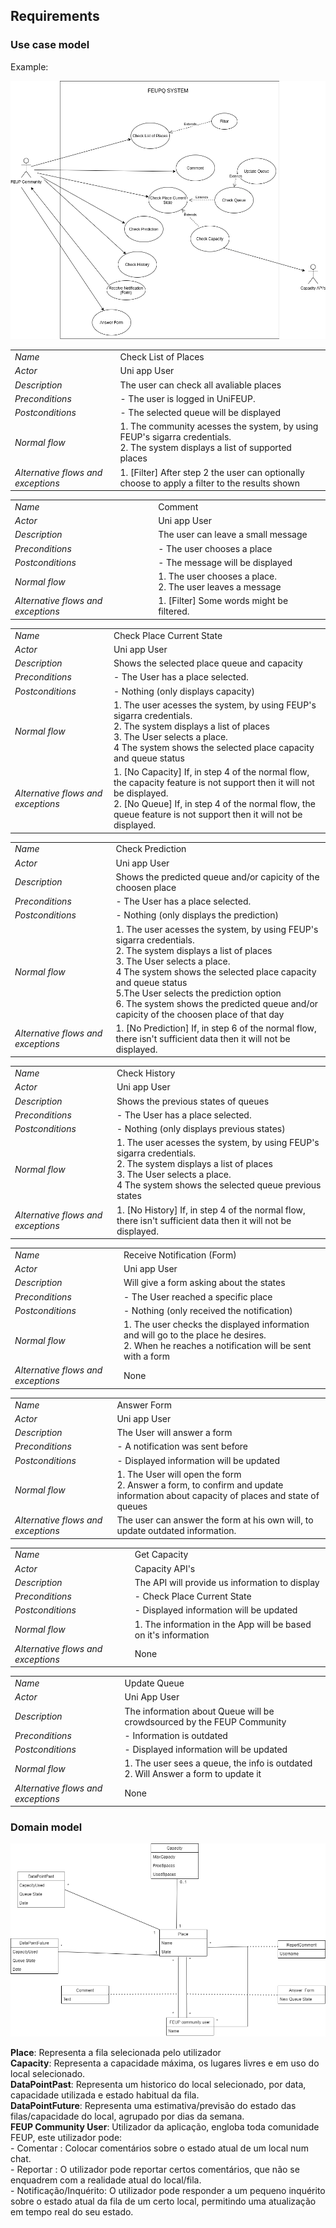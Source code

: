 ## Requirements



### Use case model 


Example:
 <p align="center" justify="center">
  <img src="../images/UseCaseDiagram.png"/>
</p>

|||
| --- | --- |
| *Name* | Check List of Places |
| *Actor* |  Uni app User | 
| *Description* | The user can check all avaliable places |
| *Preconditions* | - The user is logged in UniFEUP. <br>|
| *Postconditions* | - The selected queue will be displayed <br>  |
| *Normal flow* | 1. The community acesses the system, by using FEUP's sigarra credentials.<br> 2. The system displays a list of supported places <br>|
| *Alternative flows and exceptions* | 1. [Filter] After step 2 the user can optionally choose to apply a filter to the results shown |

|||
| --- | --- |
| *Name* | Comment |
| *Actor* |  Uni app User | 
| *Description* | The user can leave a small message |
| *Preconditions* | - The user chooses a place <br>|
| *Postconditions* | - The message will be displayed <br>  |
| *Normal flow* | 1. The user chooses a place.<br> 2. The user leaves a message <br>|
| *Alternative flows and exceptions* | 1. [Filter] Some words might be filtered.

|||
| --- | --- |
| *Name* | Check Place Current State |
| *Actor* |  Uni app User | 
| *Description* | Shows the selected place queue and capacity |
| *Preconditions* | - The User has a place selected. <br>|
| *Postconditions* | - Nothing (only displays capacity) <br>  |
| *Normal flow* | 1. The user acesses the system, by using FEUP's sigarra credentials.<br> 2. The system displays a list of places<br> 3. The User selects a place.<br> 4 The system shows the selected place capacity and queue status<br>|
| *Alternative flows and exceptions* | 1. [No Capacity] If, in step 4 of the normal flow, the capacity feature is not support then it will not be displayed. <br> 2. [No Queue] If, in step 4 of the normal flow, the queue feature is not support then it will not be displayed.|

|||
| --- | --- |
| *Name* | Check Prediction |
| *Actor* |  Uni app User | 
| *Description* | Shows the predicted queue and/or capicity of the choosen place |
| *Preconditions* | - The User has a place selected. <br>|
| *Postconditions* | - Nothing (only displays the prediction) <br>  |
| *Normal flow* | 1. The user acesses the system, by using FEUP's sigarra credentials.<br> 2. The system displays a list of places<br> 3. The User selects a place.<br> 4 The system shows the selected place capacity and queue status<br>5.The User selects the prediction option <br> 6. The system shows the predicted queue and/or capicity of the choosen place of that day<br>|
| *Alternative flows and exceptions* | 1. [No Prediction] If, in step 6 of the normal flow, there isn't sufficient data then it will not be displayed. <br> |

|||
| --- | --- |
| *Name* | Check History |
| *Actor* |  Uni app User | 
| *Description* | Shows the previous states of queues |
| *Preconditions* | - The User has a place selected. <br>|
| *Postconditions* | - Nothing (only displays previous states) <br>  |
| *Normal flow* | 1. The user acesses the system, by using FEUP's sigarra credentials.<br> 2. The system displays a list of places<br> 3. The User selects a place.<br> 4 The system shows the selected queue previous states<br>|
| *Alternative flows and exceptions* | 1. [No History] If, in step 4 of the normal flow, there isn't sufficient data then it will not be displayed. <br> |


|||
| --- | --- |
| *Name* | Receive Notification (Form) |
| *Actor* |  Uni app User | 
| *Description* | Will give a form asking about the states |
| *Preconditions* | - The User reached a specific place <br>|
| *Postconditions* | - Nothing (only received the notification) <br>  |
| *Normal flow* | 1. The user checks the displayed information and will go to the place he desires.<br> 2. When he reaches a notification will be sent with a form<br>
| *Alternative flows and exceptions* | None

|||
| --- | --- |
| *Name* | Answer Form |
| *Actor* |  Uni app User | 
| *Description* | The User will answer a form  |
| *Preconditions* | - A notification was sent before<br>|
| *Postconditions* | - Displayed information will be updated <br>  |
| *Normal flow* | 1. The User will open the form<br> 2. Answer a form, to confirm and update information about capacity of places and state of queues<br>
| *Alternative flows and exceptions* | The user can answer the form at his own will, to update outdated information.

|||
| --- | --- |
| *Name* | Get Capacity |
| *Actor* |  Capacity API's | 
| *Description* | The API will provide us information to display  |
| *Preconditions* | - Check Place Current State <br>|
| *Postconditions* | - Displayed information will be updated <br>  |
| *Normal flow* | 1. The information in the App will be based on it's information<br>
| *Alternative flows and exceptions* | None

|||
| --- | --- |
| *Name* | Update Queue |
| *Actor* |  Uni App User| 
| *Description* | The information about Queue will be crowdsourced by the FEUP Community  |
| *Preconditions* | - Information is outdated <br>|
| *Postconditions* | - Displayed information will be updated <br>  |
| *Normal flow* | 1. The user sees a queue, the info is outdated<br> 2. Will Answer a form to update it<br>
| *Alternative flows and exceptions* | None




### Domain model


 <p align="center" justify="center">
  <img src="https://github.com/LEIC-ES-2021-22/2LEIC15T2/blob/dbb1018c6d36b0538f833260a96fcab2249bb828/images/DomainModel.drawio%20(1).png"/>
</p>

__Place__:  Representa a fila selecionada pelo utilizador<br>
__Capacity__:  Representa a capacidade máxima, os lugares livres e em uso do local selecionado. <br>
__DataPointPast__: Representa um historico do local selecionado, por data, capacidade utilizada e estado habitual da fila.<br>
__DataPointFuture__: Representa uma estimativa/previsão do estado das filas/capacidade do local, agrupado por dias da semana.<br>
__FEUP Community User__:  Utilizador da aplicação, engloba toda comunidade FEUP, este utilizador pode:<br>
       - Comentar : Colocar comentários sobre o estado atual de um local num chat.<br>
       - Reportar : O utilizador pode reportar certos comentários, que não se enquadrem com a realidade atual do local/fila.<br>
       - Notificação/Inquérito: O utilizador pode responder a um pequeno inquérito sobre o estado atual da fila de um certo local, permitindo uma atualização em tempo real do seu estado.<br>

